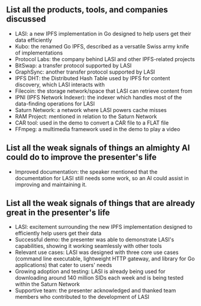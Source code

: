 ## List all the products, tools, and companies discussed
- LASI: a new IPFS implementation in Go designed to help users get their data efficiently
- Kubo: the renamed Go IPFS, described as a versatile Swiss army knife of implementations
- Protocol Labs: the company behind LASI and other IPFS-related projects
- BitSwap: a transfer protocol supported by LASI
- GraphSync: another transfer protocol supported by LASI
- IPFS DHT: the Distributed Hash Table used by IPFS for content discovery, which LASI interacts with
- Filecoin: the storage network/space that LASI can retrieve content from
- IPNI (IPFS Network Indexer): the indexer which handles most of the data-finding operations for LASI
- Saturn Network: a network where LASI powers cache misses
- RAM Project: mentioned in relation to the Saturn Network
- CAR tool: used in the demo to convert a CAR file to a FLAT file
- FFmpeg: a multimedia framework used in the demo to play a video

## List all the weak signals of things an almighty AI could do to improve the presenter's life
- Improved documentation: the speaker mentioned that the documentation for LASI still needs some work, so an AI could assist in improving and maintaining it.
  
## List all the weak signals of things that are already great in the presenter's life
- LASI: excitement surrounding the new IPFS implementation designed to efficiently help users get their data
- Successful demo: the presenter was able to demonstrate LASI's capabilities, showing it working seamlessly with other tools
- Relevant use cases: LASI was designed with three core use cases (command line executable, lightweight HTTP gateway, and library for Go applications) that cater to users' needs
- Growing adoption and testing: LASI is already being used for downloading around 140 million SIDs each week and is being tested within the Saturn Network
- Supportive team: the presenter acknowledged and thanked team members who contributed to the development of LASI